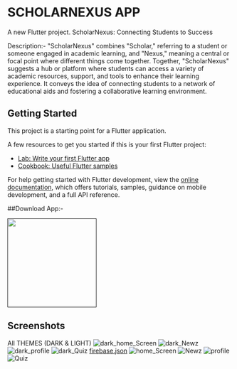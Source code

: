 # SCHOLARNEXUS APP

A new Flutter project.
ScholarNexus: Connecting Students to Success

Description:-
"ScholarNexus" combines "Scholar," referring to a student or someone engaged in academic learning, and "Nexus," meaning a central or focal point where different things come together. Together, "ScholarNexus" suggests a hub or platform where students can access a variety of academic resources, support, and tools to enhance their learning experience. It conveys the idea of connecting students to a network of educational aids and fostering a collaborative learning environment.

## Getting Started

This project is a starting point for a Flutter application.

A few resources to get you started if this is your first Flutter project:

- [Lab: Write your first Flutter app](https://docs.flutter.dev/get-started/codelab)
- [Cookbook: Useful Flutter samples](https://docs.flutter.dev/cookbook)

For help getting started with Flutter development, view the
[online documentation](https://docs.flutter.dev/), which offers tutorials,
samples, guidance on mobile development, and a full API reference.

##Download App:-

<a href="">
<img src="https://playerzon.com/asset/download.png" width="200"></img></a>



## Screenshots

All THEMES (DARK & LIGHT)
![dark_home_Screen](https://github.com/user-attachments/assets/5b1cf9fc-f546-4d91-b08f-d0cccbba30da)
![dark_Newz](https://github.com/user-attachments/assets/95c59a78-a698-4f32-be4d-02b24ae68fa0)
![dark_profile](https://github.com/user-attachments/assets/ccf88556-7744-4794-a23c-24368be007c9)
![dark_Quiz](https://github.com/user-attachments/assets/86c19733-57d6-4fdb-a09f-f62100c314e0)
[firebase.json](https://github.com/user-attachments/files/16907456/firebase.json)
![home_Screen](https://github.com/user-attachments/assets/8057a9dc-d745-44bd-92bf-f1d58adec857)
![Newz](https://github.com/user-attachments/assets/cd15e61d-9ac1-4503-ab3e-60faff7f72ae)
![profile](https://github.com/user-attachments/assets/57734f27-d5d6-49a3-8193-eb46502013e5)
![Quiz](https://github.com/user-attachments/assets/eade5941-2cb2-445e-851c-495e6dfdf5c3)
